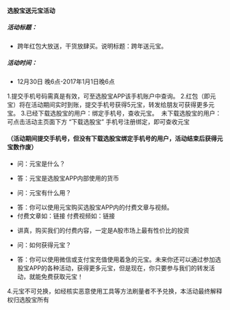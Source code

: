 #### 选股宝送元宝活动
##### 活动标题：
- 跨年红包大放送，干货放肆买。说明标题：跨年送元宝。
##### 活动时间：
- 12月30日 晚6点-2017年1月1日晚6点 

1.提交手机号码需真是有效，可至选股宝APP该手机账户中查询。
2.红包（即元宝）将在活动期间实时到账，提交手机号获得5元宝，转发给朋友可获得更多元宝。
3.已经下载选股宝的用户：绑定手机号，查收元宝。
  未下载选股宝的用户：可点击活动主页面下方 “下载选股宝” 手机号注册绑定，即可查收元宝
  
#### （活动期间提交手机号，但没有下载选股宝绑定手机号的用户，活动结束后获得元宝数作废）

- 问：元宝是什么？
+ 答：元宝是选股宝APP内部使用的货币

- 问：元宝有什么用？
+ 答：你可以使用元宝购买选股宝APP内的付费文章与视频。
+ 付费文章如：链接 付费视频如：链接

- 讲真，购买我们的付费内容，一定是A股市场上最有性价比的投资

- 问：如何获得元宝？
+ 答：你可以使用微信或支付宝充值使用着急的元宝。未来你还可以通过参加选股宝APP的各种活动，获得更多元宝，但是现在，你只要参与我们的转发活动，就能免费获取元宝！

4.元宝不可兑换，如经核实恶意使用工具等方法刷量者不予兑换，本活动最终解释权归选股宝所有
